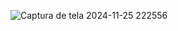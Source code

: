 ![Captura de tela 2024-11-25 222556](https://github.com/user-attachments/assets/4ed380b9-4912-423d-ae24-4d0f22f21d9c)


